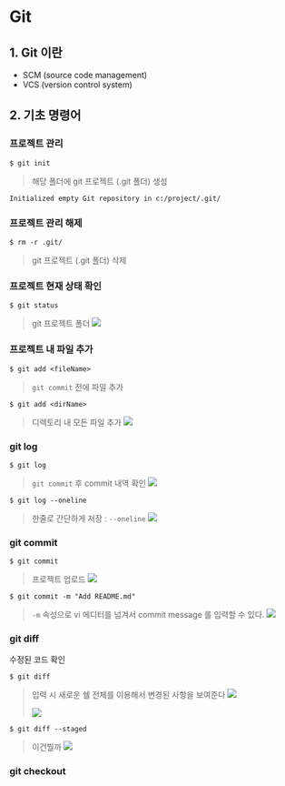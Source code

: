 # Git
## 1. Git 이란
- SCM (source code management)
- VCS (version control system)



## 2. 기초 명령어

### 프로젝트 관리 
```shell
$ git init
```

> 해당 폴더에 git 프로젝트 (.git 폴더) 생성

```shell
Initialized empty Git repository in c:/project/.git/
```



### 프로젝트 관리 해제
```shell
$ rm -r .git/
```
> git 프로젝트 (.git 폴더) 삭제



### 프로젝트 현재 상태 확인
```shell
$ git status
```
> git 프로젝트 폴더 
> ![](../static/191127_6.PNG)

### 프로젝트 내 파일 추가
```shell
$ git add <fileName>
```
> `git commit` 전에 파일 추가

```shell
$ git add <dirName>
```

> 디렉토리 내 모든 파일 추가
> ![](../static/191127_10.PNG)


### git log


```shell
$ git log
```
> `git commit` 후 commit 내역 확인
> ![](../static/191127_3.PNG)

```shell
$ git log --oneline
```
> 한줄로 간단하게 저장 : `--oneline`
> ![](../static/191127_2.PNG)

### git commit

```shell
$ git commit
```
> 프로젝트 업로드
> ![](../static/191127_4.PNG)



```shell
$ git commit -m "Add README.md"
```

> `-m` 속성으로 vi 에디터를 넘겨서 commit message 를 입력할 수 있다.
> ![](../static/191127_5.PNG)

### git diff

수정된 코드 확인

```shell
$ git diff
```

> 입력 시 새로운 쉘 전체를 이용해서 변경된 사항을 보여준다
> ![](../static/191127_8.PNG)
>
> ![](../static/191127_7.PNG)

```shell
$ git diff --staged
```
> 이건뭘까
> ![](../static/191127_9.PNG)



### git checkout

